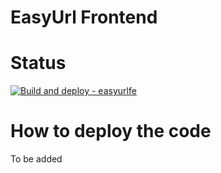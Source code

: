 # EasyUrl Frontend
###
# Status
[![Build and deploy - easyurlfe](https://github.com/GrzegorzOpara/easyurlfe/actions/workflows/easyurl-fe-build-and-deploy.yml/badge.svg)](https://github.com/GrzegorzOpara/easyurlfe/actions/workflows/easyurl-fe-build-and-deploy.yml)

# How to deploy the code
To be added